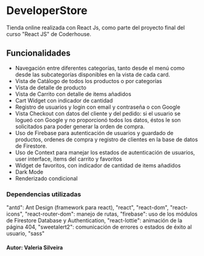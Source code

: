 # DeveloperStore

Tienda online realizada con React Js, como parte del proyecto final del curso "React JS" de Coderhouse.

## Funcionalidades

- Navegación entre diferentes categorías, tanto desde el menú como desde las subcategorías disponibles en la vista de cada card.
- Vista de Catálogo de todos los productos o por categorías
- Vista de detalle de producto
- Vista de Carrito con detalle de items añadidos
- Cart Widget con indicador de cantidad
- Registro de usuarios y login con email y contraseña o con Google
- Vista Checkout con datos del cliente y del pedido: si el usuario se logueó con Google y no proporcionó todos los datos, éstos le son solicitados para poder generar la orden de compra.
- Uso de Firebase para autenticación de usuarios y guardado de productos, ordenes de compra y registro de clientes en la base de datos de Firestore.
- Uso de Context para manejar los estados de autenticación de usuarios, user interface, items del carrito y favoritos
- Widget de favoritos, con indicador de cantidad de items añadidos
- Dark Mode
- Renderizado condicional

### Dependencias utilizadas

"antd": Ant Design (framework para react),
"react",
"react-dom",
"react-icons",
"react-router-dom": manejo de rutas,
"firebase": uso de los módulos de Firestore Database y Authentication,
"react-lottie": animación de la página 404,
"sweetalert2": comunicación de errores o estados de éxito al usuario,
"sass"

#### Autor: Valeria Silveira